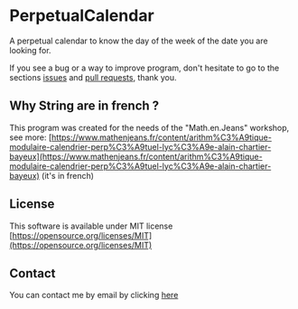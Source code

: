 # PerpetualCalendar

A perpetual calendar to know the day of the week of the date you are looking for.

If you see a bug or a way to improve program, don't hesitate to go to the sections [issues](https://github.com/quentin3157/perpetualCalendar/issues) and [pull requests](https://github.com/quentin3157/perpetualCalendar/pulls), thank you.

## Why String are in french ?

This program was created for the needs of the "Math.en.Jeans" workshop, see more: [https://www.mathenjeans.fr/content/arithm%C3%A9tique-modulaire-calendrier-perp%C3%A9tuel-lyc%C3%A9e-alain-chartier-bayeux](https://www.mathenjeans.fr/content/arithm%C3%A9tique-modulaire-calendrier-perp%C3%A9tuel-lyc%C3%A9e-alain-chartier-bayeux) \(it's in french\)

## License

This software is available under MIT license [https://opensource.org/licenses/MIT](https://opensource.org/licenses/MIT)

## Contact

You can contact me by email by clicking [here](mailto:quentin3157.github@gmail.com)